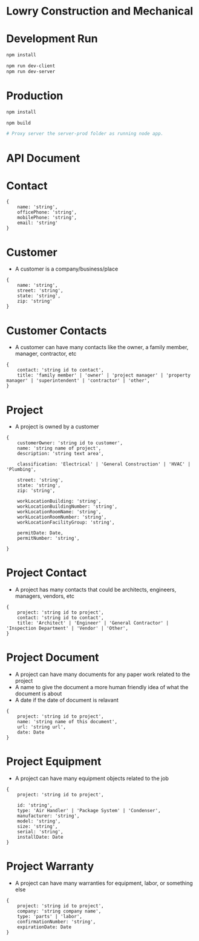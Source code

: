 # Lowry Construction and Mechanical

# Development Run

```bash
npm install

npm run dev-client
npm run dev-server
```

# Production

```bash
npm install

npm build

# Proxy server the server-prod folder as running node app.
```

# API Document

# Contact
```
{
    name: 'string',
    officePhone: 'string',
    mobilePhone: 'string',
    email: 'string'
}
```

# Customer
- A customer is a company/business/place

```
{
    name: 'string',
    street: 'string',
    state: 'string',
    zip: 'string'
}
```


# Customer Contacts

- A customer can have many contacts like the owner, a family member, manager, contractor, etc

```
{
    contact: 'string id to contact',
    title: 'family member' | 'owner' | 'project manager' | 'property manager' | 'superintendent' | 'contractor' | 'other',
}
```


# Project

- A project is owned by a customer

```
{
    customerOwner: 'string id to customer',
    name: 'string name of project',
    description: 'string text area',

    classification: 'Electrical' | 'General Construction' | 'HVAC' | 'Plumbing',

    street: 'string',
    state: 'string',
    zip: 'string',

    workLocationBuilding: 'string',
    workLocationBuildingNumber: 'string',
    workLocationRoomName: 'string',
    workLocationRoomNumber: 'string',
    workLocationFacilityGroup: 'string',

    permitDate: Date,
    permitNumber: 'string',

}
```

# Project Contact

- A project has many contacts that could be architects, engineers, managers, vendors, etc

```
{
    project: 'string id to project',
    contact: 'string id to contact',
    title: 'Architect' | 'Engineer' | 'General Contractor' | 'Inspection Department' | 'Vendor' | 'Other',
}
```

# Project Document

- A project can have many documents for any paper work related to the project
- A name to give the document a more human friendly idea of what the document is about
- A date if the date of document is relavant


```
{
    project: 'string id to project',
    name: 'string name of this document',
    url: 'string url',
    date: Date
}
```

# Project Equipment

- A project can have many equipment objects related to the job

```
{
    project: 'string id to project',

    id: 'string',
    type: 'Air Handler' | 'Package System' | 'Condenser',
    manufacturer: 'string',
    model: 'string',
    size: 'string',
    serial: 'string',
    installDate: Date
}
```

# Project Warranty

- A project can have many warranties for equipment, labor, or something else

```
{
    project: 'string id to project',
    company: 'string company name',
    type: 'parts' | 'labor',
    confirmationNumber: 'string',
    expirationDate: Date
}
```



